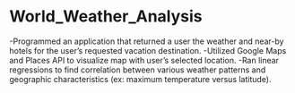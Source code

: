 # World_Weather_Analysis

-Programmed an application that returned a user the weather and near-by hotels for the user’s requested vacation destination.
-Utilized Google Maps and Places API to visualize map with user’s selected location.
-Ran linear regressions to find correlation between various weather patterns and geographic characteristics (ex: maximum temperature versus latitude).
